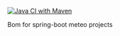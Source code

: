 [![Java CI with Maven](https://github.com/m4j-git/meteo-share/actions/workflows/maven-publish.yml/badge.svg)](https://github.com/m4j-git/meteo-share/actions/workflows/maven-publish.yml)

Bom for spring-boot meteo projects

